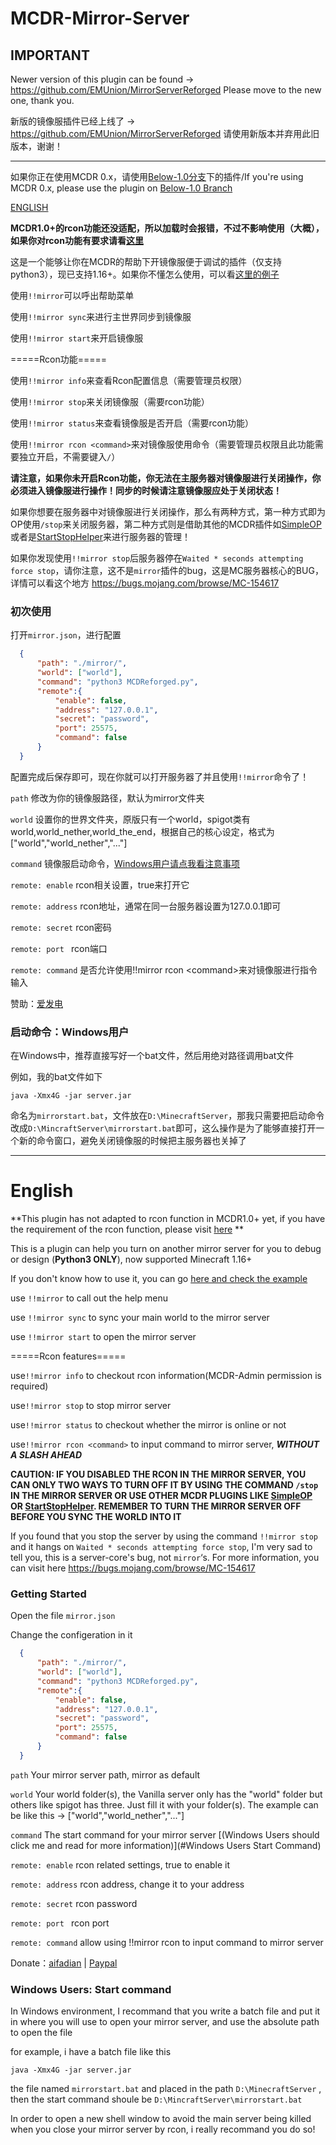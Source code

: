 # MCDR-Mirror-Server

## IMPORTANT

Newer version of this plugin can be found -> https://github.com/EMUnion/MirrorServerReforged
Please move to the new one, thank you.

新版的镜像服插件已经上线了 -> https://github.com/EMUnion/MirrorServerReforged
请使用新版本并弃用此旧版本，谢谢！

---

如果你正在使用MCDR 0.x，请使用[Below-1.0分支](https://github.com/GamerNoTitle/MCDR-Mirror-Server/tree/Below-1.0)下的插件/If you're using MCDR 0.x, please use the plugin on [Below-1.0 Branch](https://github.com/GamerNoTitle/MCDR-Mirror-Server/tree/Below-1.0)

[ENGLISH](#English)

**MCDR1.0+的rcon功能还没适配，所以加载时会报错，不过不影响使用（大概），如果你对rcon功能有要求请看[这里](https://github.com/GamerNoTitle/MCDR-Mirror-Server/tree/Below-1.0)**

这是一个能够让你在MCDR的帮助下开镜像服便于调试的插件（仅支持python3），现已支持1.16+。如果你不懂怎么使用，可以看[这里的例子](https://bili33.top/2020/07/18/MCDR-Mirror-Server-Usage/)

使用`!!mirror`可以呼出帮助菜单

使用`!!mirror sync`来进行主世界同步到镜像服

使用`!!mirror start`来开启镜像服

=====Rcon功能=====

使用`!!mirror info`来查看Rcon配置信息（需要管理员权限）

使用`!!mirror stop`来关闭镜像服（需要rcon功能）

使用`!!mirror status`来查看镜像服是否开启（需要rcon功能）

使用`!!mirror rcon <command>`来对镜像服使用命令（需要管理员权限且此功能需要独立开启，不需要键入`/`）

**请注意，如果你未开启Rcon功能，你无法在主服务器对镜像服进行关闭操作，你必须进入镜像服进行操作！同步的时候请注意镜像服应处于关闭状态！**

如果你想要在服务器中对镜像服进行关闭操作，那么有两种方式，第一种方式即为OP使用`/stop`来关闭服务器，第二种方式则是借助其他的MCDR插件如[SimpleOP](https://github.com/GamerNoTitle/SimpleOP)或者是[StartStopHelper](https://github.com/MCDReforged-Plugins/StartStopHelper)来进行服务器的管理！

如果你发现使用`!!mirror stop`后服务器停在`Waited * seconds attempting force stop`，请你注意，这不是`mirror`插件的bug，这是MC服务器核心的BUG，详情可以看这个地方 https://bugs.mojang.com/browse/MC-154617 

### 初次使用

打开`mirror.json`，进行配置

```json
  {
      "path": "./mirror/",
      "world": ["world"],	
      "command": "python3 MCDReforged.py",
      "remote":{
          "enable": false,
          "address": "127.0.0.1",
          "secret": "password",
          "port": 25575,
          "command": false
      }
  }
```

配置完成后保存即可，现在你就可以打开服务器了并且使用`!!mirror`命令了！

`path` 修改为你的镜像服路径，默认为mirror文件夹

`world` 设置你的世界文件夹，原版只有一个world，spigot类有world,world_nether,world_the_end，根据自己的核心设定，格式为["world","world_nether","..."]

`command` 镜像服启动命令，[Windows用户请点我看注意事项](#启动命令Windows用户)

`remote: enable` rcon相关设置，true来打开它

`remote: address` rcon地址，通常在同一台服务器设置为127.0.0.1即可

`remote: secret` rcon密码

`remote: port ` rcon端口

`remote: command` 是否允许使用!!mirror rcon \<command>来对镜像服进行指令输入

赞助：[爱发电](https://afdian.net/@GamerNoTitle)

### 启动命令：Windows用户

在Windows中，推荐直接写好一个bat文件，然后用绝对路径调用bat文件

例如，我的bat文件如下

```batch
java -Xmx4G -jar server.jar
```

命名为`mirrorstart.bat`，文件放在`D:\MinecraftServer`，那我只需要把启动命令改成`D:\MincraftServer\mirrorstart.bat`即可，这么操作是为了能够直接打开一个新的命令窗口，避免关闭镜像服的时候把主服务器也关掉了

---

# English

**This plugin has not adapted to rcon function in MCDR1.0+ yet, if you have the requirement of the rcon function, please visit [here](https://github.com/GamerNoTitle/MCDR-Mirror-Server/tree/Below-1.0) **

This is a plugin can help you turn on another mirror server for you to debug or design (**Python3 ONLY**), now supported Minecraft 1.16+

If you don't know how to use it, you can go [here and check the example](https://bili33.top/2020/07/18/MCDR-Mirror-Server-Usage/#English)

use `!!mirror` to call out the help menu

use `!!mirror sync` to sync your main world to the mirror server

use `!!mirror start` to open the mirror server

=====Rcon features=====

use`!!mirror info` to checkout rcon information(MCDR-Admin permission is required)

use`!!mirror stop` to stop mirror server

use`!!mirror status` to checkout whether the mirror is online or not

use`!!mirror rcon <command>` to input command to mirror server, ***WITHOUT A SLASH AHEAD***

**CAUTION: IF YOU DISABLED THE RCON IN THE MIRROR SERVER, YOU CAN ONLY TWO WAYS TO TURN OFF IT BY USING THE COMMAND `/stop` IN THE MIRROR SERVER OR USE OTHER MCDR PLUGINS LIKE [SimpleOP](https://github.com/GamerNoTitle/SimpleOP) OR [StartStopHelper](https://github.com/MCDReforged-Plugins/StartStopHelper). REMEMBER TO TURN THE MIRROR SERVER OFF BEFORE YOU SYNC THE WORLD INTO IT**

If you found that you stop the server by using the command `!!mirror stop` and it hangs on `Waited * seconds attempting force stop`, I'm very sad to tell you, this is a server-core's bug, not `mirror`‘s. For more information, you can visit here https://bugs.mojang.com/browse/MC-154617 

### Getting Started

Open the file `mirror.json`

Change the configeration in it

```json
  {
      "path": "./mirror/",
      "world": ["world"],
      "command": "python3 MCDReforged.py",
      "remote":{
          "enable": false,
          "address": "127.0.0.1",
          "secret": "password",
          "port": 25575,
          "command": false
      }
  }
```

`path` Your mirror server path, mirror as default

`world` Your world folder(s), the Vanilla server only has the "world" folder but others like spigot has three. Just fill it with your folder(s). The example can be like this -> ["world","world_nether","..."]

`command` The start command for your mirror server [(Windows Users should click me and read for more information)](#Windows Users Start Command)

`remote: enable` rcon related settings, true to enable it

`remote: address` rcon address, change it to your address

`remote: secret` rcon password

`remote: port ` rcon port

`remote: command` allow using !!mirror rcon <command> to input command to mirror server

Donate：[aifadian](https://afdian.net/@GamerNoTitle) | [Paypal](https://paypal.me/GamerNoTitle)

### Windows Users: Start command

In Windows environment, I recommand that you write a batch file and put it in where you will use to open your mirror server, and use the absolute path to open the file

for example, i have a batch file like this

```batch
java -Xmx4G -jar server.jar
```

the file named `mirrorstart.bat` and placed in the path `D:\MinecraftServer` , then the start command shoule be `D:\MincraftServer\mirrorstart.bat`

In order to open a new shell window to avoid the main server being killed when you close your mirror server by rcon, i really recommand you do so!

